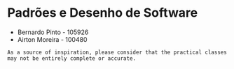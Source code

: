 # Padrões e Desenho de Software

- Bernardo Pinto - 105926
- Airton Moreira - 100480

`As a source of inspiration, please consider that the practical classes may not be entirely complete or accurate.`
